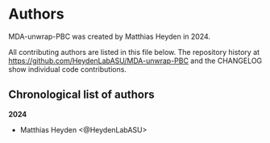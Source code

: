 # Authors

MDA-unwrap-PBC was created by Matthias Heyden in 2024.


All contributing authors are listed in this file below.
The repository history at https://github.com/HeydenLabASU/MDA-unwrap-PBC
and the CHANGELOG show individual code contributions.

## Chronological list of authors

<!--
The rules for this file:
  * Authors are sorted chronologically, earliest to latest
  * Please format it each entry as "Preferred name <GitHub username>"
  * Your preferred name is whatever you wish to go by --
    it does *not* have to be your legal name!
  * Please start a new section for each new year
  * Don't ever delete anything
-->

**2024**
- Matthias Heyden <@HeydenLabASU>